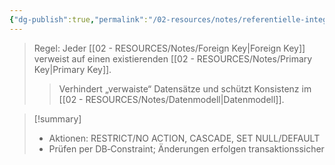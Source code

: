 ```yaml
---
{"dg-publish":true,"permalink":"/02-resources/notes/referentielle-integritaet/","tags":["informatik/datenbank"],"noteIcon":"","updated":"2025-10-28T16:29:34.000+01:00"}
---
```


>Regel: Jeder [[02 - RESOURCES/Notes/Foreign Key\|Foreign Key]] verweist auf einen existierenden [[02 - RESOURCES/Notes/Primary Key\|Primary Key]].
>>Verhindert „verwaiste“ Datensätze und schützt Konsistenz im [[02 - RESOURCES/Notes/Datenmodell\|Datenmodell]].

>[!summary]
>- Aktionen: RESTRICT/NO ACTION, CASCADE, SET NULL/DEFAULT
>- Prüfen per DB‑Constraint; Änderungen erfolgen transaktionssicher


